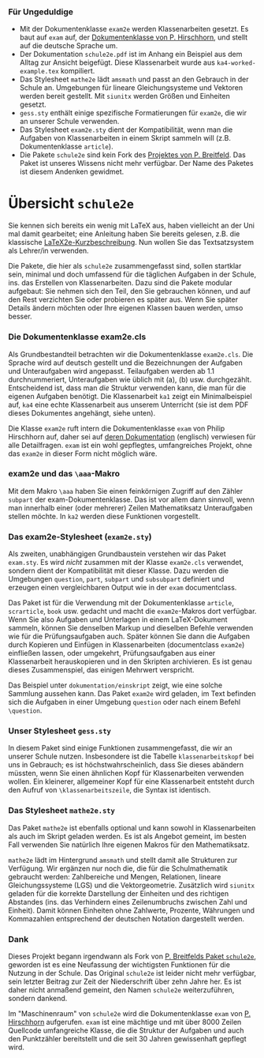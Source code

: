 

### Für Ungeduldige


- Mit der Dokumentenklasse `exam2e` werden Klassenarbeiten gesetzt. Es baut auf `exam` auf, der [Dokumentenklasse von P. Hirschhorn](https://ctan.org/pkg/exam?lang=en), und stellt auf die deutsche Sprache um. 
- Der Dokumentation `schule2e.pdf` ist im Anhang ein Beispiel aus dem Alltag zur Ansicht beigefügt. Diese Klassenarbeit wurde aus `ka4-worked-example.tex` kompiliert. 
- Das Stylesheet `mathe2e` lädt `amsmath` und passt an den Gebrauch in der Schule an. Umgebungen für lineare Gleichungsysteme und Vektoren werden bereit gestellt. Mit `siunitx` werden Größen und Einheiten gesetzt. 
- `gess.sty` enthält einige spezifische Formatierungen für `exam2e`, die wir an unserer Schule verwenden. 
- Das Stylesheet `exam2e.sty` dient der Kompatibilität, wenn man die Aufgaben von Klassenarbeiten in einem Skript sammeln will (z.B. Dokumentenklasse `article`). 
- Die Pakete `schule2e` sind kein Fork des [Projektes von P. Breitfeld](http://www.pbreitfeld.de/schule2e.sty). Das Paket ist unseres Wissens nicht mehr verfügbar. Der Name des Paketes ist diesem Andenken gewidmet. 




# Übersicht `schule2e`

Sie kennen sich bereits ein wenig mit LaTeX aus, haben vielleicht an der Uni mal damit gearbeitet; eine Anleitung haben Sie bereits gelesen, z.B. die klassische [LaTeX2e-Kurzbeschreibung](http://mirrors.ibiblio.org/CTAN/info/german/LaTeX2e-Kurzbeschreibung/l2kurz.pdf).
Nun wollen Sie das Textsatzsystem als Lehrer/in verwenden. 

Die Pakete, die hier als `schule2e` zusammengefasst sind, sollen startklar sein, minimal und doch umfassend für die täglichen Aufgaben in der Schule, ins. das Erstellen von Klassenarbeiten.
Dazu sind die Pakete modular aufgebaut: Sie nehmen sich den Teil, den Sie gebrauchen können, und auf den Rest verzichten Sie oder probieren es später aus. 
Wenn Sie später Details ändern möchten oder Ihre eigenen Klassen bauen werden, umso besser.


### Die Dokumentenklasse exam2e.cls

Als Grundbestandteil betrachten wir die Dokumentenklasse `exam2e.cls`. Die Sprache wird auf deutsch gestellt und die Bezeichnungen der Aufgaben und Unteraufgaben wird angepasst. Teilaufgaben werden ab 1.1 durchnummeriert, Unteraufgaben wie üblich mit (a), (b) usw. durchgezählt. Entscheidend ist, dass man *die* Struktur verwenden kann, die man für die eigenen Aufgaben benötigt. Die Klassenarbeit `ka1` zeigt ein Minimalbeispiel auf, `ka4` eine echte Klassenarbeit aus unserem Unterricht (sie ist dem PDF dieses Dokumentes angehängt, siehe unten).

Die Klasse `exam2e` ruft intern die Dokumentenklasse `exam` von Philip Hirschhorn auf, daher sei auf [deren Dokumentation](https://ctan.org/pkg/exam?lang=en) (englisch) verwiesen für alle Detailfragen. `exam` ist ein wohl gepflegtes, umfangreiches Projekt, ohne das `exam2e` in dieser Form nicht möglich wäre. 


### exam2e und das `\aaa`-Makro

Mit dem Makro `\aaa` haben Sie einen feinkörnigen Zugriff auf den Zähler `subpart` der exam-Dokumentenklasse. Das ist vor allem dann sinnvoll, wenn man innerhalb einer (oder mehrerer) Zeilen Mathematiksatz Unteraufgaben stellen möchte. In `ka2` werden diese Funktionen vorgestellt. 





### Das exam2e-Stylesheet (`exam2e.sty`)

Als zweiten, unabhängigen Grundbaustein verstehen wir das Paket `exam.sty`. Es wird *nicht* zusammen mit der Klasse `exam2e.cls` verwendet, sondern dient der Kompatibilität mit dieser Klasse. Dazu werden die Umgebungen `question`, `part`, `subpart` und `subsubpart` definiert und erzeugen einen vergleichbaren Output wie in der `exam` documentclass. 

Das Paket ist für die Verwendung mit der Dokumentenklasse `article`, `scrarticle`, `book` usw. gedacht und macht die `exam2e`-Makros dort verfügbar. Wenn Sie also Aufgaben und Unterlagen in einem LaTeX-Dokument sammeln, können Sie denselben Markup und dieselben Befehle verwenden wie für die Prüfungsaufgaben auch. Später können Sie dann die Aufgaben durch Kopieren und Einfügen in Klassenarbeiten (documentclass `exam2e`) einfließen lassen, oder umgekehrt, Prüfungsaufgaben aus einer Klassenarbeit herauskopieren und in den Skripten archivieren. Es ist genau dieses Zusammenspiel, das einigen Mehrwert verspricht. 

Das Beispiel unter `dokumentation/einskript` zeigt, wie eine solche Sammlung aussehen kann. Das Paket `exam2e` wird geladen, im Text befinden sich die Aufgaben in einer Umgebung `question` oder nach einem Befehl `\question`. 


### Unser Stylesheet `gess.sty`

In diesem Paket sind einige Funktionen zusammengefasst, die wir an unserer Schule nutzen. Insbesondere ist die Tabelle `klassenarbeitskopf` bei uns in Gebrauch; es ist höchstwahrscheinlich, dass Sie dieses abändern müssten, wenn Sie einen ähnlichen Kopf für Klassenarbeiten verwenden wollen. Ein kleinerer, allgemeiner Kopf für eine Klassenarbeit entsteht durch den Aufruf von `\klassenarbeitszeile`, die Syntax ist identisch. 



### Das Stylesheet `mathe2e.sty`

Das Paket `mathe2e` ist ebenfalls optional und kann sowohl in Klassenarbeiten als auch im Skript geladen werden. Es ist als Angebot gemeint, im besten Fall verwenden Sie natürlich Ihre eigenen Makros für den Mathematiksatz.

`mathe2e` lädt im Hintergrund `amsmath` und stellt damit alle Strukturen zur Verfügung. Wir ergänzen nur noch die, die für die Schulmathematik gebraucht werden: Zahlbereiche und Mengen, Relationen, lineare Gleichungssysteme (LGS) und die Vektorgeometrie. 
Zusätzlich wird `siunitx` geladen für die korrekte Darstellung der Einheiten und des richtigen Abstandes (ins. das Verhindern eines Zeilenumbruchs zwischen Zahl und Einheit). Damit können Einheiten ohne Zahlwerte, Prozente, Währungen und Kommazahlen entsprechend der deutschen Notation dargestellt werden. 


### Dank 

Dieses Projekt begann irgendwann als Fork von [P. Breitfelds Paket `schule2e`](http://www.pbreitfeld.de/schule2e.sty), geworden ist es eine Neufassung der wichtigsten Funktionen für die Nutzung in der Schule. Das Original `schule2e` ist leider nicht mehr verfügbar, sein letzter Beitrag zur Zeit der Niederschrift über zehn Jahre her. Es ist daher nicht anmaßend gemeint, den Namen `schule2e` weiterzuführen, sondern dankend.

Im "Maschinenraum" von `schule2e` wird die Dokumentenklasse `exam` von [P. Hirschhorn](https://ctan.org/pkg/exam?lang=en) aufgerufen. `exam` ist eine mächtige und mit über 8000 Zeilen Quellcode umfangreiche Klasse, die die Struktur der Aufgaben und auch den Punktzähler bereitstellt und die seit 30 Jahren gewissenhaft gepflegt wird.